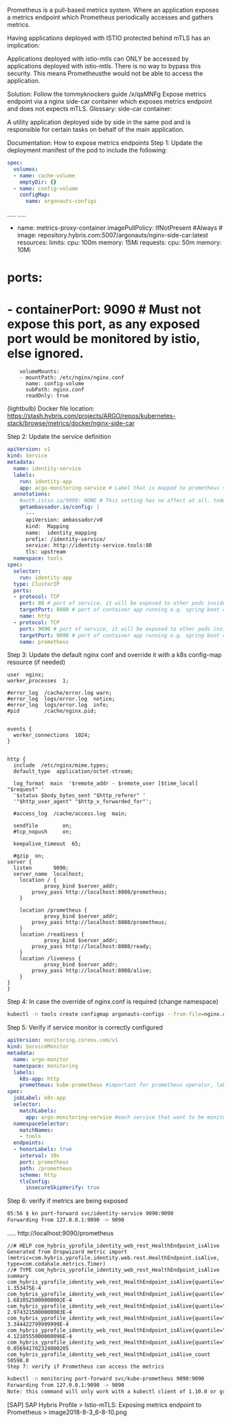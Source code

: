  

Prometheus is a pull-based metrics system. Where an application exposes a metrics endpoint which Prometheus periodically accesses and gathers metrics. 

Having applications deployed with ISTIO protected behind mTLS has an implication:

Applications deployed with istio-mtls can ONLY be accessed by applications deployed with istio-mtls. There is no way to bypass this security. This means Prometheusthe would not be able to access the application. 

Solution:
Follow the tommyknockers guide /x/qaMNFg
Expose metrics endpoint via a nginx side-car container which exposes metrics endpoint and does not expects mTLS.
Glossary:
side-car container:

A utility application deployed side by side in the same pod and is responsible for certain tasks on behalf of the main application.


Documentation: How to expose metrics endpoints
Step 1: Update the deployment manifest of the pod to include the following:
```yaml
spec:
  volumes:
  - name: cache-volume
    emptyDir: {}
  - name: config-volume
    configMap:
      name: argonauts-configs
```

.....
.....
 
- name: metrics-proxy-container
        imagePullPolicy: IfNotPresent #Always #
        image: repository.hybris.com:5007/argonauts/nginx-side-car:latest
        resources:
          limits:
            cpu: 100m
            memory: 15Mi
          requests:
            cpu: 50m
            memory: 10Mi
#        ports:
#        - containerPort: 9090 # Must not expose this port, as any exposed port would be monitored by istio, else ignored.
        volumeMounts:
        - mountPath: /etc/nginx/nginx.conf
          name: config-volume
          subPath: nginx.conf
          readOnly: true
(lightbulb) Docker file location: https://stash.hybris.com/projects/ARGO/repos/kubernetes-stack/browse/metrics/docker/nginx-side-car



Step 2: Update the service definition

```yaml
apiVersion: v1
kind: Service
metadata:
  name: identity-service
  labels:
    run: identity-app
    app: argo-monitoring-service # Label that is mapped to prometheus service monitor - kubernetes-stack repo
  annotations:
    #auth.istio.io/9090: NONE # This setting has no affect at all. todo test some time later.
    getambassador.io/config: |
      ---
      apiVersion: ambassador/v0
      kind:  Mapping
      name:  identity_mapping
      prefix: /identity-service/
      service: http://identity-service.tools:80
      tls: upstream
  namespace: tools
spec:
  selector:
    run: identity-app
  type: ClusterIP
  ports:
  - protocol: TCP
    port: 80 # port of service, it will be exposed to other pods inside the cluster
    targetPort: 8080 # port of container app running e.g. spring boot on 8080
    name: http
  - protocol: TCP
    port: 9090 # port of service, it will be exposed to other pods inside the cluster
    targetPort: 9090 # port of container app running e.g. spring boot on 8080
    name: prometheus
```

Step 3: Update the default nginx conf and override it with a k8s config-map resource (if needed)
```
user  nginx;
worker_processes  1;

#error_log  /cache/error.log warn;
#error_log  logs/error.log  notice;
#error_log  logs/error.log  info;
#pid        /cache/nginx.pid;


events {
  worker_connections  1024;
}


http {
  include  /etc/nginx/mime.types;
  default_type  application/octet-stream;

  log_format  main  '$remote_addr - $remote_user [$time_local] "$request" '
  '$status $body_bytes_sent "$http_referer" '
  '"$http_user_agent" "$http_x_forwarded_for"';

  #access_log  /cache/access.log  main;

  sendfile        on;
  #tcp_nopush     on;

  keepalive_timeout  65;

  #gzip  on;
server {
  listen       9090;
  server_name  localhost;
    location / {
            proxy_bind $server_addr;
        proxy_pass http://localhost:8080/prometheus;
    }

    location /prometheus {
            proxy_bind $server_addr;
        proxy_pass http://localhost:8080/prometheus;
    }
    location /readiness {
            proxy_bind $server_addr;
        proxy_pass http://localhost:8080/ready;
    }
    location /liveness {
            proxy_bind $server_addr;
        proxy_pass http://localhost:8080/alive;
    }
}
}
```

Step 4: In case the override of nginx.conf is required (change namespace)
```bash
kubectl -n tools create configmap argonauts-configs --from-file=nginx.conf --dry-run -o yaml | kubectl apply -f -
```

Step 5: Verify if service monitor is correctly configured
```yaml
apiVersion: monitoring.coreos.com/v1
kind: ServiceMonitor
metadata:
  name: argo-monitor
  namespace: monitoring
  labels:
    k8s-app: http
    prometheus: kube-prometheus #important for prometheus operator, label is a must
spec:
  jobLabel: k8s-app
  selector:
    matchLabels:
      app: argo-monitoring-service #each service that want to be monitored by prometheus must have it
  namespaceSelector:
    matchNames:
    - tools
  endpoints:
  - honorLabels: true
    interval: 30s
    port: prometheus
    path: /prometheus
    scheme: http
    tlsConfig:
      insecureSkipVerify: true
```



Step 6: verify if metrics are being exposed
```bash
05:56 $ kn port-forward svc/identity-service 9090:9090
Forwarding from 127.0.0.1:9090 -> 9090
```
.....
http://localhost:9090/prometheus

```
//# HELP com_hybris_yprofile_identity_web_rest_HealthEndpoint_isAlive Generated from Dropwizard metric import (metric=com.hybris.yprofile.identity.web.rest.HealthEndpoint.isAlive, type=com.codahale.metrics.Timer)
//# TYPE com_hybris_yprofile_identity_web_rest_HealthEndpoint_isAlive summary
com_hybris_yprofile_identity_web_rest_HealthEndpoint_isAlive{quantile="0.5",} 1.353475E-4
com_hybris_yprofile_identity_web_rest_HealthEndpoint_isAlive{quantile="0.75",} 1.6810525000000002E-4
com_hybris_yprofile_identity_web_rest_HealthEndpoint_isAlive{quantile="0.95",} 2.9743215000000003E-4
com_hybris_yprofile_identity_web_rest_HealthEndpoint_isAlive{quantile="0.98",} 3.344422799999999E-4
com_hybris_yprofile_identity_web_rest_HealthEndpoint_isAlive{quantile="0.99",} 4.1210555000000096E-4
com_hybris_yprofile_identity_web_rest_HealthEndpoint_isAlive{quantile="0.999",} 0.056941702324000205
com_hybris_yprofile_identity_web_rest_HealthEndpoint_isAlive_count 50598.0 
Step 7: verify if Prometheus can access the metrics
```

```bash
kubectl -n monitoring port-forward svc/kube-prometheus 9090:9090
Forwarding from 127.0.0.1:9090 -> 9090
Note: this command will only work with a kubectl client of 1.10.0 or greater
```

[SAP] SAP Hybris Profile > Istio-mTLS: Exposing metrics endpoint to Prometheus > image2018-8-3_6-8-10.png



 